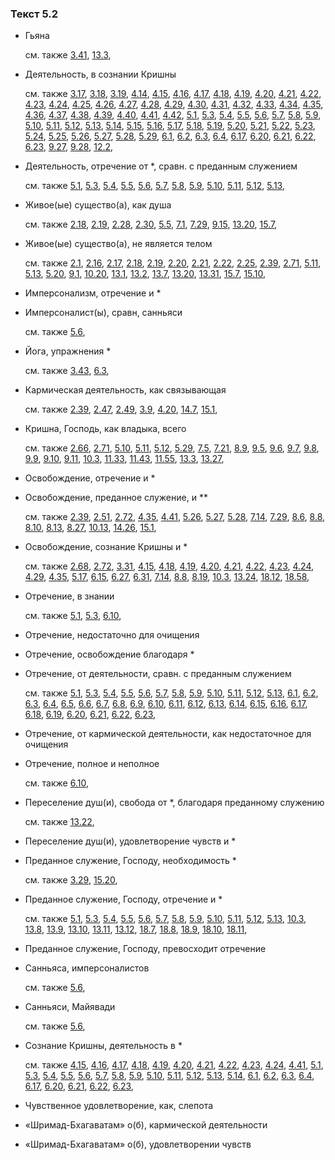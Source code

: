 ### Текст 5.2
	
- Гьяна

	см. также  [3.41](../03/0341.md),  [13.3](../13/1303.md), 
	
- Деятельность, в сознании Кришны

	см. также  [3.17](../03/0317.md),  [3.18](../03/0318.md),  [3.19](../03/0319.md),  [4.14](../04/0414.md),  [4.15](../04/0415.md),  [4.16](../04/0416.md),  [4.17](../04/0417.md),  [4.18](../04/0418.md),  [4.19](../04/0419.md),  [4.20](../04/0420.md),  [4.21](../04/0421.md),  [4.22](../04/0422.md),  [4.23](../04/0423.md),  [4.24](../04/0424.md),  [4.25](../04/0425.md),  [4.26](../04/0426.md),  [4.27](../04/0427.md),  [4.28](../04/0428.md),  [4.29](../04/0429.md),  [4.30](../04/0430.md),  [4.31](../04/0431.md),  [4.32](../04/0432.md),  [4.33](../04/0433.md),  [4.34](../04/0434.md),  [4.35](../04/0435.md),  [4.36](../04/0436.md),  [4.37](../04/0437.md),  [4.38](../04/0438.md),  [4.39](../04/0439.md),  [4.40](../04/0440.md),  [4.41](../04/0441.md),  [4.42](../04/0442.md),  [5.1](../05/0501.md),  [5.3](../05/0503.md),  [5.4](../05/0504.md),  [5.5](../05/0505.md),  [5.6](../05/0506.md),  [5.7](../05/0507.md),  [5.8](../05/0508.md),  [5.9](../05/0509.md),  [5.10](../05/0510.md),  [5.11](../05/0511.md),  [5.12](../05/0512.md),  [5.13](../05/0513.md),  [5.14](../05/0514.md),  [5.15](../05/0515.md),  [5.16](../05/0516.md),  [5.17](../05/0517.md),  [5.18](../05/0518.md),  [5.19](../05/0519.md),  [5.20](../05/0520.md),  [5.21](../05/0521.md),  [5.22](../05/0522.md),  [5.23](../05/0523.md),  [5.24](../05/0524.md),  [5.25](../05/0525.md),  [5.26](../05/0526.md),  [5.27](../05/0527.md),  [5.28](../05/0528.md),  [5.29](../05/0529.md),  [6.1](../06/0601.md),  [6.2](../06/0602.md),  [6.3](../06/0603.md),  [6.4](../06/0604.md),  [6.17](../06/0617.md),  [6.20](../06/0620.md),  [6.21](../06/0621.md),  [6.22](../06/0622.md),  [6.23](../06/0623.md),  [9.27](../09/0927.md),  [9.28](../09/0928.md),  [12.2](../12/1202.md), 
	
- Деятельность, отречение от *, сравн. с преданным служением

	см. также  [5.1](../05/0501.md),  [5.3](../05/0503.md),  [5.4](../05/0504.md),  [5.5](../05/0505.md),  [5.6](../05/0506.md),  [5.7](../05/0507.md),  [5.8](../05/0508.md),  [5.9](../05/0509.md),  [5.10](../05/0510.md),  [5.11](../05/0511.md),  [5.12](../05/0512.md),  [5.13](../05/0513.md), 
	
- Живое(ые) существо(а), как душа

	см. также  [2.18](../02/0218.md),  [2.19](../02/0219.md),  [2.28](../02/0228.md),  [2.30](../02/0230.md),  [5.5](../05/0505.md),  [7.1](../07/0701.md),  [7.29](../07/0729.md),  [9.15](../09/0915.md),  [13.20](../13/1320.md),  [15.7](../15/1507.md), 
	
- Живое(ые) существо(а), не является телом

	см. также  [2.1](../02/0201.md),  [2.16](../02/0216.md),  [2.17](../02/0217.md),  [2.18](../02/0218.md),  [2.19](../02/0219.md),  [2.20](../02/0220.md),  [2.21](../02/0221.md),  [2.22](../02/0222.md),  [2.25](../02/0225.md),  [2.39](../02/0239.md),  [2.71](../02/0271.md),  [5.11](../05/0511.md),  [5.13](../05/0513.md),  [5.20](../05/0520.md),  [9.1](../09/0901.md),  [10.20](../10/1020.md),  [13.1](../13/1301.md),  [13.2](../13/1302.md),  [13.7](../13/1307.md),  [13.20](../13/1320.md),  [13.31](../13/1331.md),  [15.7](../15/1507.md),  [15.10](../15/1510.md), 
	
- Имперсонализм, отречение и *

	
- Имперсоналист(ы), сравн, санньяси

	см. также  [5.6](../05/0506.md), 
	
- Йога, упражнения *

	см. также  [3.43](../03/0343.md),  [6.3](../06/0603.md), 
	
- Кармическая деятельность, как связывающая

	см. также  [2.39](../02/0239.md),  [2.47](../02/0247.md),  [2.49](../02/0249.md),  [3.9](../03/0309.md),  [4.20](../04/0420.md),  [14.7](../14/1407.md),  [15.1](../15/1501.md), 
	
- Кришна, Господь, как владыка, всего

	см. также  [2.66](../02/0266.md),  [2.71](../02/0271.md),  [5.10](../05/0510.md),  [5.11](../05/0511.md),  [5.12](../05/0512.md),  [5.29](../05/0529.md),  [7.5](../07/0705.md),  [7.21](../07/0721.md),  [8.9](../08/0809.md),  [9.5](../09/0905.md),  [9.6](../09/0906.md),  [9.7](../09/0907.md),  [9.8](../09/0908.md),  [9.9](../09/0909.md),  [9.10](../09/0910.md),  [9.11](../09/0911.md),  [10.3](../10/1003.md),  [11.33](../11/1133.md),  [11.43](../11/1143.md),  [11.55](../11/1155.md),  [13.3](../13/1303.md),  [13.27](../13/1327.md), 
	
- Освобождение, отречение и *

	
- Освобождение, преданное служение, и **

	см. также  [2.39](../02/0239.md),  [2.51](../02/0251.md),  [2.72](../02/0272.md),  [4.35](../04/0435.md),  [4.41](../04/0441.md),  [5.26](../05/0526.md),  [5.27](../05/0527.md),  [5.28](../05/0528.md),  [7.14](../07/0714.md),  [7.29](../07/0729.md),  [8.6](../08/0806.md),  [8.8](../08/0808.md),  [8.10](../08/0810.md),  [8.13](../08/0813.md),  [8.27](../08/0827.md),  [10.13](../10/1013.md),  [14.26](../14/1426.md),  [15.1](../15/1501.md), 
	
- Освобождение, сознание Кришны и *

	см. также  [2.68](../02/0268.md),  [2.72](../02/0272.md),  [3.31](../03/0331.md),  [4.15](../04/0415.md),  [4.18](../04/0418.md),  [4.19](../04/0419.md),  [4.20](../04/0420.md),  [4.21](../04/0421.md),  [4.22](../04/0422.md),  [4.23](../04/0423.md),  [4.24](../04/0424.md),  [4.29](../04/0429.md),  [4.35](../04/0435.md),  [5.17](../05/0517.md),  [6.15](../06/0615.md),  [6.27](../06/0627.md),  [6.31](../06/0631.md),  [7.14](../07/0714.md),  [8.8](../08/0808.md),  [8.19](../08/0819.md),  [10.3](../10/1003.md),  [13.24](../13/1324.md),  [18.12](../18/1812.md),  [18.58](../18/1858.md), 
	
- Отречение, в знании

	см. также  [5.1](../05/0501.md),  [5.3](../05/0503.md),  [6.10](../06/0610.md), 
	
- Отречение, недостаточно для очищения

	
- Отречение, освобождение благодаря *

	
- Отречение, от деятельности, сравн. с преданным служением

	см. также  [5.1](../05/0501.md),  [5.3](../05/0503.md),  [5.4](../05/0504.md),  [5.5](../05/0505.md),  [5.6](../05/0506.md),  [5.7](../05/0507.md),  [5.8](../05/0508.md),  [5.9](../05/0509.md),  [5.10](../05/0510.md),  [5.11](../05/0511.md),  [5.12](../05/0512.md),  [5.13](../05/0513.md),  [6.1](../06/0601.md),  [6.2](../06/0602.md),  [6.3](../06/0603.md),  [6.4](../06/0604.md),  [6.5](../06/0605.md),  [6.6](../06/0606.md),  [6.7](../06/0607.md),  [6.8](../06/0608.md),  [6.9](../06/0609.md),  [6.10](../06/0610.md),  [6.11](../06/0611.md),  [6.12](../06/0612.md),  [6.13](../06/0613.md),  [6.14](../06/0614.md),  [6.15](../06/0615.md),  [6.16](../06/0616.md),  [6.17](../06/0617.md),  [6.18](../06/0618.md),  [6.19](../06/0619.md),  [6.20](../06/0620.md),  [6.21](../06/0621.md),  [6.22](../06/0622.md),  [6.23](../06/0623.md), 
	
- Отречение, от кармической деятельности, как недостаточное для очищения

	
- Отречение, полное и неполное

	см. также  [6.10](../06/0610.md), 
	
- Переселение душ(и), свобода от *, благодаря преданному служению

	см. также  [13.22](../13/1322.md), 
	
- Переселение душ(и), удовлетворение чувств и *

	
- Преданное служение, Господу, необходимость *

	см. также  [3.29](../03/0329.md),  [15.20](../15/1520.md), 
	
- Преданное служение, Господу, отречение и *

	см. также  [5.1](../05/0501.md),  [5.3](../05/0503.md),  [5.4](../05/0504.md),  [5.5](../05/0505.md),  [5.6](../05/0506.md),  [5.7](../05/0507.md),  [5.8](../05/0508.md),  [5.9](../05/0509.md),  [5.10](../05/0510.md),  [5.11](../05/0511.md),  [5.12](../05/0512.md),  [5.13](../05/0513.md),  [10.3](../10/1003.md),  [13.8](../13/1308.md),  [13.9](../13/1309.md),  [13.10](../13/1310.md),  [13.11](../13/1311.md),  [13.12](../13/1312.md),  [18.7](../18/1807.md),  [18.8](../18/1808.md),  [18.9](../18/1809.md),  [18.10](../18/1810.md),  [18.11](../18/1811.md), 
	
- Преданное служение, Господу, превосходит отречение

	
- Санньяса, имперсоналистов

	см. также  [5.6](../05/0506.md), 
	
- Санньяси, Майявади

	см. также  [5.6](../05/0506.md), 
	
- Сознание Кришны, деятельность в *

	см. также  [4.15](../04/0415.md),  [4.16](../04/0416.md),  [4.17](../04/0417.md),  [4.18](../04/0418.md),  [4.19](../04/0419.md),  [4.20](../04/0420.md),  [4.21](../04/0421.md),  [4.22](../04/0422.md),  [4.23](../04/0423.md),  [4.24](../04/0424.md),  [4.41](../04/0441.md),  [5.1](../05/0501.md),  [5.3](../05/0503.md),  [5.4](../05/0504.md),  [5.5](../05/0505.md),  [5.6](../05/0506.md),  [5.7](../05/0507.md),  [5.8](../05/0508.md),  [5.9](../05/0509.md),  [5.10](../05/0510.md),  [5.11](../05/0511.md),  [5.12](../05/0512.md),  [5.13](../05/0513.md),  [5.14](../05/0514.md),  [6.1](../06/0601.md),  [6.2](../06/0602.md),  [6.3](../06/0603.md),  [6.4](../06/0604.md),  [6.17](../06/0617.md),  [6.20](../06/0620.md),  [6.21](../06/0621.md),  [6.22](../06/0622.md),  [6.23](../06/0623.md), 
	
- Чувственное удовлетворение, как, слепота

	
- «Шримад-Бхагаватам» о(б), кармической деятельности

	
- «Шримад-Бхагаватам» о(б), удовлетворении чувств

